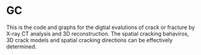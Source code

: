 # GC
This is the code and graphs for the digtial evalutions of crack or fracture by X-ray CT analysis and 3D reconstruction. The spatial cracking bahaviros, 3D crack models and spatial cracking directions can be effectively determined.
